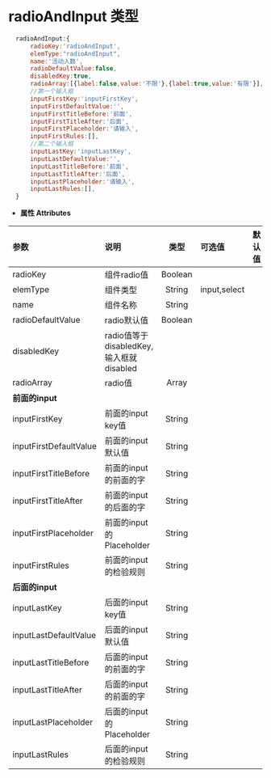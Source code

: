 # radioAndInput 类型
``` js
  radioAndInput:{
      radioKey:'radioAndInput',
      elemType:"radioAndInput",
      name:'活动人数',
      radioDefaultValue:false,
      disabledKey:true,
      radioArray:[{label:false,value:'不限'},{label:true,value:'有限'}],
      //第一个输入框
      inputFirstKey:'inputFirstKey',
      inputFirstDefaultValue:'',
      inputFirstTitleBefore:'前面',
      inputFirstTitleAfter:'后面',
      inputFirstPlaceholder:'请输入',
      inputFirstRules:[],
      //第二个输入框
      inputLastKey:'inputLastKey',
      inputLastDefaultValue:'',
      inputLastTitleBefore:'前面',
      inputLastTitleAfter:'后面',
      inputLastPlaceholder:'请输入',
      inputLastRules:[],
  }
```
- **属性 Attributes**

| 参数        | 说明       | 类型  | 可选值  | 默认值  |
| :------------- |:-------------| :-----:| :-----|:-----|
| radioKey  | 组件radio值 | Boolean |  |  |
| elemType      | 组件类型      |   String | input,select |  |
| name | 组件名称      |    String |  |  |
| radioDefaultValue | radio默认值    |    Boolean |  |  |
| disabledKey | radio值等于disabledKey,输入框就disabled    |     |  |  |
| radioArray | radio值  |  Array |  |  |
| **前面的input** |  |   |  |  |
| inputFirstKey | 前面的input key值  |  String |  |  |
| inputFirstDefaultValue | 前面的input 默认值  |  String |  |  |
| inputFirstTitleBefore | 前面的input 的前面的字  |  String |  |  |
| inputFirstTitleAfter | 前面的input 的后面的字  |  String |  |  |
| inputFirstPlaceholder | 前面的input 的Placeholder  |  String |  |  |
| inputFirstRules | 前面的input 的检验规则  |  String |  |  |
| **后面的input** |  |   |  |  |
| inputLastKey | 后面的input key值  |  String |  |  |
| inputLastDefaultValue | 后面的input 默认值  |  String |  |  |
| inputLastTitleBefore | 后面的input 的前面的字  |  String |  |  |
| inputLastTitleAfter | 后面的input 的前面的字  |  String |  |  |
| inputLastPlaceholder | 后面的input 的Placeholder  |  String |  |  |
| inputLastRules | 后面的input 的检验规则  |  String |  |  |























